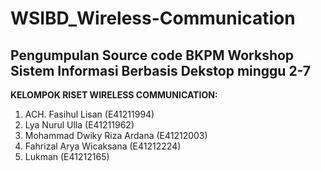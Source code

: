 # WSIBD_Wireless-Communication
<h2>Pengumpulan Source code BKPM Workshop Sistem Informasi Berbasis Dekstop minggu 2-7</h2>
<b>KELOMPOK RISET WIRELESS COMMUNICATION: </b>
<ol>
  <li>ACH. Fasihul Lisan (E41211994)</li>
  <li>Lya Nurul Ulla (E41211962)</li>
  <li>Mohammad Dwiky Riza Ardana (E41212003)</li>
  <li>Fahrizal Arya Wicaksana (E41212224)</li>
  <li>Lukman (E41212165)</li>
</ol>
